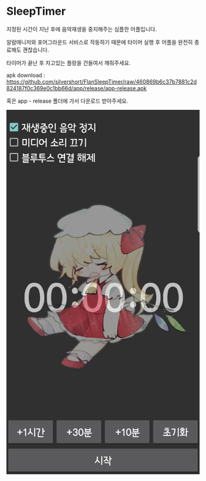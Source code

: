 # SleepTimer
 지정된 시간이 지난 후에 음악재생을 중지해주는 심플한 어플입니다.
 
 알람매니저와 포어그라운드 서비스로 작동하기 때문에 타이머 실행 후 어플을 완전히 종료해도 괜찮습니다.
 
 타이머가 끝난 후 자고있는 플랑을 건들여서 깨줘주세요.
 
 
 
 apk download : https://github.com/silvershort/FlanSleepTimer/raw/460869b6c37b7881c2d824187f0c369e0c1bb66d/app/release/app-release.apk
 
 혹은 app - release 폴더에 가서 다운로드 받아주세요.


![이미지](./image/read_image.jpg)
